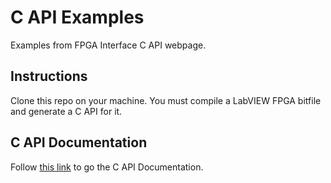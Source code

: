 # C API Examples

Examples from FPGA Interface C API webpage.

## Instructions

Clone this repo on your machine. You must compile a LabVIEW FPGA bitfile and generate a C API for it.

## C API Documentation

Follow [this link](https://www.ni.com/docs/en-US/bundle/fpga-interface-c-api-14.0-api-ref/page/capi/fpgac.html) to go the C API Documentation.
